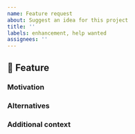 ```yaml
---
name: Feature request
about: Suggest an idea for this project
title: ''
labels: enhancement, help wanted
assignees: ''
---
```


## 🚀 Feature

<!-- A clear and concise description of the feature proposal -->

### Motivation

<!-- Please outline the motivation for the proposal. Is your feature request related to a problem? e.g., I'm always frustrated when [...]. If this is related to another GitHub issue, please link here too -->

### Alternatives

<!-- A clear and concise description of any alternative solutions or features you've considered, if any. -->

### Additional context

<!-- Add any other context or screenshots about the feature request here. -->
